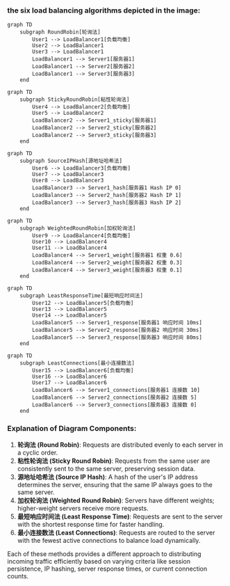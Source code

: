 ### the six load balancing algorithms depicted in the image:

```mermaid
graph TD
    subgraph RoundRobin[轮询法]
        User1 --> LoadBalancer1[负载均衡]
        User2 --> LoadBalancer1
        User3 --> LoadBalancer1
        LoadBalancer1 --> Server1[服务器1]
        LoadBalancer1 --> Server2[服务器2]
        LoadBalancer1 --> Server3[服务器3]
    end
```
```mermaid
graph TD
    subgraph StickyRoundRobin[粘性轮询法]
        User4 --> LoadBalancer2[负载均衡]
        User5 --> LoadBalancer2
        LoadBalancer2 --> Server1_sticky[服务器1]
        LoadBalancer2 --> Server2_sticky[服务器2]
        LoadBalancer2 --> Server3_sticky[服务器3]
    end
```
```mermaid
graph TD
    subgraph SourceIPHash[源地址哈希法]
        User6 --> LoadBalancer3[负载均衡]
        User7 --> LoadBalancer3
        User8 --> LoadBalancer3
        LoadBalancer3 --> Server1_hash[服务器1 Hash IP 0]
        LoadBalancer3 --> Server2_hash[服务器2 Hash IP 1]
        LoadBalancer3 --> Server3_hash[服务器3 Hash IP 2]
    end
```
```mermaid
graph TD
    subgraph WeightedRoundRobin[加权轮询法]
        User9 --> LoadBalancer4[负载均衡]
        User10 --> LoadBalancer4
        User11 --> LoadBalancer4
        LoadBalancer4 --> Server1_weight[服务器1 权重 0.6]
        LoadBalancer4 --> Server2_weight[服务器2 权重 0.3]
        LoadBalancer4 --> Server3_weight[服务器3 权重 0.1]
    end
```
```mermaid
graph TD
    subgraph LeastResponseTime[最短响应时间法]
        User12 --> LoadBalancer5[负载均衡]
        User13 --> LoadBalancer5
        User14 --> LoadBalancer5
        LoadBalancer5 --> Server1_response[服务器1 响应时间 10ms]
        LoadBalancer5 --> Server2_response[服务器2 响应时间 30ms]
        LoadBalancer5 --> Server3_response[服务器3 响应时间 80ms]
    end
```
```mermaid
graph TD
    subgraph LeastConnections[最小连接数法]
        User15 --> LoadBalancer6[负载均衡]
        User16 --> LoadBalancer6
        User17 --> LoadBalancer6
        LoadBalancer6 --> Server1_connections[服务器1 连接数 10]
        LoadBalancer6 --> Server2_connections[服务器2 连接数 5]
        LoadBalancer6 --> Server3_connections[服务器3 连接数 0]
    end
```

### Explanation of Diagram Components:

1. **轮询法 (Round Robin)**: Requests are distributed evenly to each server in a cyclic order.
2. **粘性轮询法 (Sticky Round Robin)**: Requests from the same user are consistently sent to the same server, preserving session data.
3. **源地址哈希法 (Source IP Hash)**: A hash of the user's IP address determines the server, ensuring that the same IP always goes to the same server.
4. **加权轮询法 (Weighted Round Robin)**: Servers have different weights; higher-weight servers receive more requests.
5. **最短响应时间法 (Least Response Time)**: Requests are sent to the server with the shortest response time for faster handling.
6. **最小连接数法 (Least Connections)**: Requests are routed to the server with the fewest active connections to balance load dynamically.

Each of these methods provides a different approach to distributing incoming traffic efficiently based on varying criteria like session persistence, IP hashing, server response times, or current connection counts.
